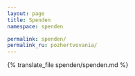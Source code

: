 ```yaml
---
layout: page
title: Spenden
namespace: spenden

permalink: spenden/
permalink_ru: pozhertvovania/
---
```

{% translate_file spenden/spenden.md %}
